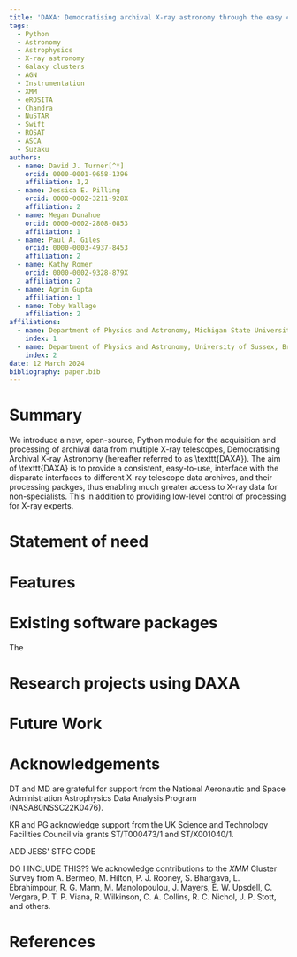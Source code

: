 ```yaml
---
title: 'DAXA: Democratising archival X-ray astronomy through the easy creation of multi-mission datasets'
tags:
  - Python
  - Astronomy
  - Astrophysics
  - X-ray astronomy
  - Galaxy clusters
  - AGN
  - Instrumentation
  - XMM
  - eROSITA
  - Chandra
  - NuSTAR
  - Swift
  - ROSAT
  - ASCA
  - Suzaku
authors:
  - name: David J. Turner[^*]
    orcid: 0000-0001-9658-1396
    affiliation: 1,2
  - name: Jessica E. Pilling
    orcid: 0000-0002-3211-928X
    affiliation: 2
  - name: Megan Donahue
    orcid: 0000-0002-2808-0853
    affiliation: 1
  - name: Paul A. Giles
    orcid: 0000-0003-4937-8453
    affiliation: 2
  - name: Kathy Romer
    orcid: 0000-0002-9328-879X
    affiliation: 2
  - name: Agrim Gupta
    affiliation: 1
  - name: Toby Wallage
    affiliation: 2
affiliations:
  - name: Department of Physics and Astronomy, Michigan State University, East Lansing, Michigan, 48824, USA
    index: 1
  - name: Department of Physics and Astronomy, University of Sussex, Brighton, BN1 9QH, UK
    index: 2
date: 12 March 2024
bibliography: paper.bib
---
```


# Summary
We introduce a new, open-source, Python module for the acquisition and processing of archival data from multiple X-ray telescopes, Democratising Archival X-ray Astronomy (hereafter referred to as \texttt{DAXA}). The aim of \texttt{DAXA} is to provide a consistent, easy-to-use, interface with the disparate interfaces to different X-ray telescope data archives, and their processing packges, thus enabling much greater access to X-ray data for non-specialists. This in addition to providing low-level control of processing for X-ray experts.


# Statement of need


[^*]: turne540@msu.edu

# Features


# Existing software packages
The

# Research projects using DAXA


# Future Work


# Acknowledgements
DT and MD are grateful for support from the National Aeronautic and Space Administration Astrophysics Data Analysis Program (NASA80NSSC22K0476).

KR and PG acknowledge support from the UK Science and Technology Facilities Council via grants ST/T000473/1 and ST/X001040/1.

ADD JESS' STFC CODE

DO I INCLUDE THIS?? We acknowledge contributions to the _XMM_ Cluster Survey from A. Bermeo, M. Hilton, P. J. Rooney, S. Bhargava, L. Ebrahimpour, R. G. Mann, M. Manolopoulou, J. Mayers, E. W. Upsdell, C. Vergara, P. T. P. Viana, R. Wilkinson, C. A. Collins, R. C. Nichol, J. P. Stott, and others.

# References
